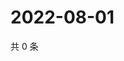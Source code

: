 # 2022-08-01

共 0 条

<!-- BEGIN WEIBO -->
<!-- 最后更新时间 Mon Aug 01 2022 20:33:51 GMT+0800 (China Standard Time) -->

<!-- END WEIBO -->
